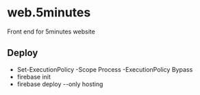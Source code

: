 # web.5minutes
Front end for 5minutes website
## Deploy 
- Set-ExecutionPolicy -Scope Process -ExecutionPolicy Bypass
- firebase init
- firebase deploy --only hosting